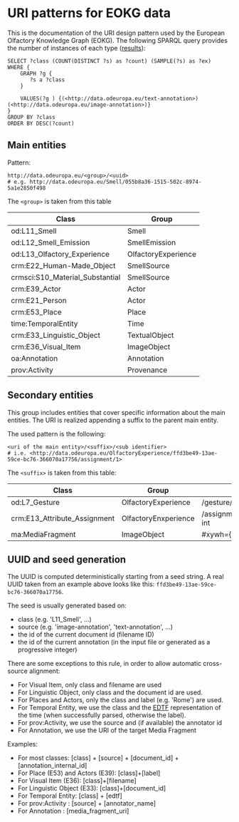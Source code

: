 URI patterns for EOKG data
==============================

This is the documentation of the URI design pattern used by the European Olfactory Knowledge Graph (EOKG).
The following SPARQL query provides the number of instances of each
type ([results](http://data.odeuropa.eu/sparql?savedQueryName=Count%20classes&owner=admin&execute)):

```sparql
SELECT ?class (COUNT(DISTINCT ?s) as ?count) (SAMPLE(?s) as ?ex)
WHERE {
    GRAPH ?g {
       ?s a ?class
    }
    
    VALUES(?g ) {(<http://data.odeuropa.eu/text-annotation>) (<http://data.odeuropa.eu/image-annotation>)}
}
GROUP BY ?class
ORDER BY DESC(?count)
```

## Main entities

Pattern:

```turtle
http://data.odeuropa.eu/<group>/<uuid>
# e.g. http://data.odeuropa.eu/Smell/055b8a36-1515-502c-8974-5a1e2850f498
```

The `<group>` is taken from this table

| Class                           | Group               |
|---------------------------------|---------------------|
| od:L11_Smell                    | Smell               |
| od:L12_Smell_Emission           | SmellEmission       |
| od:L13_Olfactory_Experience     | OlfactoryExperience |
| crm:E22_Human-Made_Object       | SmellSource         |
| crmsci:S10_Material_Substantial | SmellSource         |
| crm:E39_Actor                   | Actor               |
| crm:E21_Person                  | Actor               |
| crm:E53_Place                   | Place               |
| time:TemporalEntity             | Time                |
| crm:E33_Linguistic_Object       | TextualObject       |
| crm:E36_Visual_Item             | ImageObject         |
| oa:Annotation                   | Annotation          |
| prov:Activity                   | Provenance          |

## Secondary entities

This group includes entities that cover specific information about the main entities. The URI is realized appending a
suffix to the parent main entity.

The used pattern is the following:

``` turtle
<uri of the main entity>/<suffix>/<sub identifier>
# i.e. <http://data.odeuropa.eu/OlfactoryExperience/ffd3be49-13ae-59ce-bc76-366070a17756/assignment/1>
```

The `<suffix>` is taken from this table:

| Class | Group                | Suffix                        |
| --- |----------------------|-------------------------------|
| od:L7_Gesture | OlfactoryExperience  | /gesture/{progressive int}    |
| crm:E13_Attribute_Assignment    | OlfactoryEnxperience | /assignment/{progressive int  |
| ma:MediaFragment | ImageObject          | #xywh={coordinates}           |

## UUID and seed generation

The UUID is computed deterministically starting from a seed string.
A real UUID taken from an example above looks like this: `ffd3be49-13ae-59ce-bc76-366070a17756`.

The seed is usually generated based on:

* class (e.g. 'L11_Smell', ...)
* source (e.g. 'image-annotation', 'text-annotation', ...)
* the id of the current document id (filename ID)
* the id of the current annotation (in the input file or generated as a progressive integer)

There are some exceptions to this rule, in order to allow automatic cross-source alignment:

* For Visual Item, only class and filename are used
* For Linguistic Object, only class and the document id are used.
* For Places and Actors, only the class and label (e.g. 'Rome') are used.
* For Temporal Entity, we use the class and the [EDTF](https://www.loc.gov/standards/datetime/) representation of the
  time (when successfully parsed, otherwise the label).
* For prov:Activity, we use the source and (if available) the annotator id
* For Annotation, we use the URI of the target Media Fragment

Examples:

* For most classes: [class] + [source] + [document_id] + [annotation_internal_id]
* For Place (E53) and Actors (E39): [class]+[label]
* For Visual Item  (E36): [class]+[filename]
* For Linguistic Object  (E33): [class]+[document_id]
* For Temporal Entity: [class] + [edtf]
* For prov:Activity : [source] + [annotator_name]
* For Annotation : [media_fragment_uri]